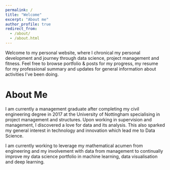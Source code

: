 ```yaml
---
permalink: /
title: "Welcome"
excerpt: "About me"
author_profile: true
redirect_from: 
  - /about/
  - /about.html
---
```


Welcome to my personal website, where I chronical my personal development and journey through data science, project management and fitness. Feel free to browse portfolio & posts for my progress, my resume for my professional summary and updates for general information about activities I’ve been doing.

About Me
======
I am currently a management graduate after completing my civil engineering degree in 2017 at the University of Nottingham specialising in project management and structures. Upon working in supervision and management, I discovered a love for data and its analysis. This also sparked my general interest in technology and innovation which lead me to Data Science.

I am currently working to leverage my mathematical acumen from engineering and my involvement with data from management to continually improve my data science portfolio in machine learning, data visualisation and deep learning.

